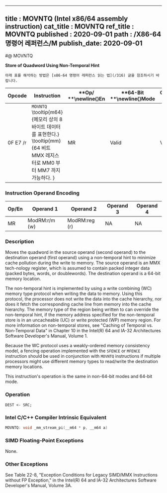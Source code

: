 ----------------------------
title : MOVNTQ (Intel x86/64 assembly instruction)
cat_title : MOVNTQ
ref_title : MOVNTQ
published : 2020-09-01
path : /X86-64 명령어 레퍼런스/M
publish_date: 2020-09-01
----------------------------


#@ MOVNTQ

**Store of Quadword Using Non-Temporal Hint**

```lec-info
아래 표를 해석하는 방법은 [x86-64 명령어 레퍼런스 읽는 법](/316) 글을 참조하시기 바랍니다.
```

|**Opcode**|**Instruction**|**Op/ **\newline{}**En**|**64-Bit **\newline{}**Mode**|**Compat/**\newline{}**Leg Mode**|**Description**|
|----------|---------------|------------------------|-----------------------------|---------------------------------|---------------|
|0F E7 /r|`MOVNTQ` \tooltip{m64}{메모리 상의 8 바이트 데이터를 표현한다.} \tooltip{mm}{64 비트 MMX 레지스터로 MM0 부터 MM7 까지 가능하다. } |MR|Valid|Valid|Move quadword from mm to m64 using non-temporal hint.|
### Instruction Operand Encoding


|Op/En|Operand 1|Operand 2|Operand 3|Operand 4|
|-----|---------|---------|---------|---------|
|MR|ModRM:r/m (w)|ModRM:reg (r)|NA|NA|
### Description


Moves the quadword in the source operand (second operand) to the destination operand (first operand) using a non-temporal hint to minimize cache pollution during the write to memory. The source operand is an MMX tech-nology register, which is assumed to contain packed integer data (packed bytes, words, or doublewords). The destination operand is a 64-bit memory location.

The non-temporal hint is implemented by using a write combining (WC) memory type protocol when writing the data to memory. Using this protocol, the processor does not write the data into the cache hierarchy, nor does it fetch the corresponding cache line from memory into the cache hierarchy. The memory type of the region being written to can override the non-temporal hint, if the memory address specified for the non-temporal store is in an uncacheable (UC) or write protected (WP) memory region. For more information on non-temporal stores, see "Caching of Temporal vs. Non-Temporal Data" in Chapter 10 in the Intel(R) 64 and IA-32 Architectures Software Developer's Manual, Volume 1.

Because the WC protocol uses a weakly-ordered memory consistency model, a fencing operation implemented with the `SFENCE` or `MFENCE` instruction should be used in conjunction with `MOVNTQ` instructions if multiple processors might use different memory types to read/write the destination memory locations.

This instruction's operation is the same in non-64-bit modes and 64-bit mode.


### Operation

```info-verb
DEST <- SRC;
```

### Intel C/C++ Compiler Intrinsic Equivalent

```cpp
MOVNTQ: void _mm_stream_pi(__m64 * p, __m64 a)
```
### SIMD Floating-Point Exceptions


None.

### Other Exceptions


See Table 22-8, "Exception Conditions for Legacy SIMD/MMX Instructions without FP Exception," in the Intel(R) 64 and IA-32 Architectures Software Developer's Manual, Volume 3A.


